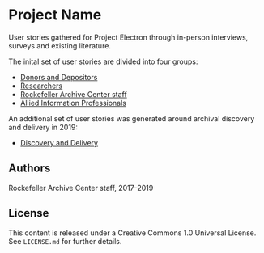 # Project Name

User stories gathered for Project Electron through in-person interviews, surveys and existing literature.

The inital set of user stories are divided into four groups:

*   [Donors and Depositors](donors-and-depositors.csv)
*   [Researchers](researchers.csv)
*   [Rockefeller Archive Center staff](rac-staff.csv)
*   [Allied Information Professionals](allied-information-professionals.csv)

An additional set of user stories was generated around archival discovery and delivery in 2019:

*   [Discovery and Delivery](discovery-and-delivery.csv)

## Authors

Rockefeller Archive Center staff, 2017-2019

## License

This content is released under a Creative Commons 1.0 Universal License. See `LICENSE.md` for further details.

